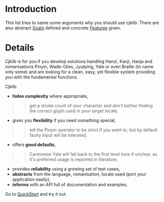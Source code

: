 # Introduction #

This list tries to name some arguments why you should use cjklib. There are also abstract [Goals](Goals.md) defined and concrete [Features](Features.md) given.


# Details #

Cjklib is for you if you develop solutions handling Hanzi, Kanji, Hanja and romanisations Pinyin, Wade-Giles, Jyutping, Yale or even Braille (to name only some) and are looking for a clean, easy, yet flexible system providing you with the fundamental functions.

Cjklib
  * **hides complexity** where appropriate,
> > get a stroke count of your character and don't bother finding the correct glyph used in your target locale,
  * gives you **flexibility** if you need something special,
> > tell the Pinyin operator to be strict if you want to, but by default faulty input will be tolerated,
  * offers **good defaults**,
> > Cantonese Yale will fall back to the first level tone if unclear, as it's preferred usage is reported in literature,
  * provides **reliability** using a growing set of test cases,
  * **abstracts** from the language, romanisation, locale used (port your application easily),
  * **informs** with an API full of documentation and examples.

Go to [QuickStart](QuickStart.md) and try it out.